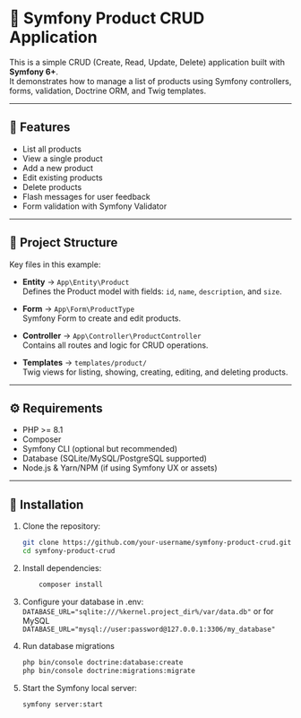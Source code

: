 # 🛒 Symfony Product CRUD Application

This is a simple CRUD (Create, Read, Update, Delete) application built with **Symfony 6+**.  
It demonstrates how to manage a list of products using Symfony controllers, forms, validation, Doctrine ORM, and Twig templates.

---

## 🚀 Features

- List all products
- View a single product
- Add a new product
- Edit existing products
- Delete products
- Flash messages for user feedback
- Form validation with Symfony Validator

---

## 📂 Project Structure

Key files in this example:

- **Entity** → `App\Entity\Product`  
  Defines the Product model with fields: `id`, `name`, `description`, and `size`.

- **Form** → `App\Form\ProductType`  
  Symfony Form to create and edit products.

- **Controller** → `App\Controller\ProductController`  
  Contains all routes and logic for CRUD operations.

- **Templates** → `templates/product/`  
  Twig views for listing, showing, creating, editing, and deleting products.

---

## ⚙️ Requirements

- PHP >= 8.1
- Composer
- Symfony CLI (optional but recommended)
- Database (SQLite/MySQL/PostgreSQL supported)
- Node.js & Yarn/NPM (if using Symfony UX or assets)

---

## 🔧 Installation

1. Clone the repository:

   ```bash
   git clone https://github.com/your-username/symfony-product-crud.git
   cd symfony-product-crud

2. Install dependencies:
    ```bash
        composer install

3. Configure your database in .env:
  `DATABASE_URL="sqlite:///%kernel.project_dir%/var/data.db"`
    or for MySQL
  `DATABASE_URL="mysql://user:password@127.0.0.1:3306/my_database"`

4. Run database migrations
   ```bash
   php bin/console doctrine:database:create
   php bin/console doctrine:migrations:migrate

5. Start the Symfony local server:
   ```bash
   symfony server:start
